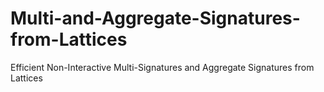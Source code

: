 # Multi-and-Aggregate-Signatures-from-Lattices
Efficient Non-Interactive Multi-Signatures and Aggregate Signatures from Lattices
